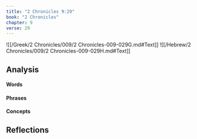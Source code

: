 ```yaml
---
title: "2 Chronicles 9:29"
book: "2 Chronicles"
chapter: 9
verse: 29
---
```

![[/Greek/2 Chronicles/009/2 Chronicles-009-029G.md#Text]]
![[/Hebrew/2 Chronicles/009/2 Chronicles-009-029H.md#Text]]

## Analysis

#### Words

#### Phrases

#### Concepts

## Reflections
